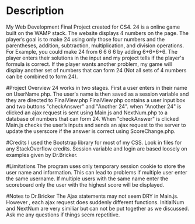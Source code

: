 # Description
My Web Development Final Project created for CS4. 24 is a online game built on the
WAMP stack. The website displays 4 numbers on the page.
The player’s goal is to make 24 using only those four numbers and the parentheses, addition, subtraction, multiplication, and division operations.  
For Example, you could make 24 from 6 6 6 6 by adding 6+6+6+6. The player enters their solutions in the input and my project tells if the player's formula is correct.
If the player wants another problem, my game will display another set of numbers that can form 24 (Not all sets of 4 numbers can be combined to form 24).


#Project Overview
24 works in two stages. First a user enters in their name on UserName.php. The
user's name is then saved as a session variable and they are directed to FinalView.php
FinalView.php contains a user input box and two buttons "checkAnswer" and "Another 24".
when "Another 24"  is clicked an ajax request is sent using Main.js and NextNum.php to a database
of numbers that can form 24. When "checkAnswer" is clicked Main.js checks the user’s inputs and
sends an ajax request to the server to update the userscore if the answer is correct using ScoreChange.php.

#Credits
I used the Bootstrap library for most of my CSS.
Look in files for any StackOverflow credits. Session variable and login are based
loosely on examples given by Dr.Bricker.


#Limitations
The program uses only temporary session cookie to store the user name and information.
This can lead to problems if multiple user enter the same username. If multiple users with the same
name enter the scoreboard only the user with the highest score will be displayed.


#Notes to Dr.Bricker
The Ajax statements may not seem DRY in Main.js. However , each ajax request does suddenly different functions.
InitialNum and NextNum are very similiar but can not be put together as we discussed.
Ask me any questions if things seem repetitive.
